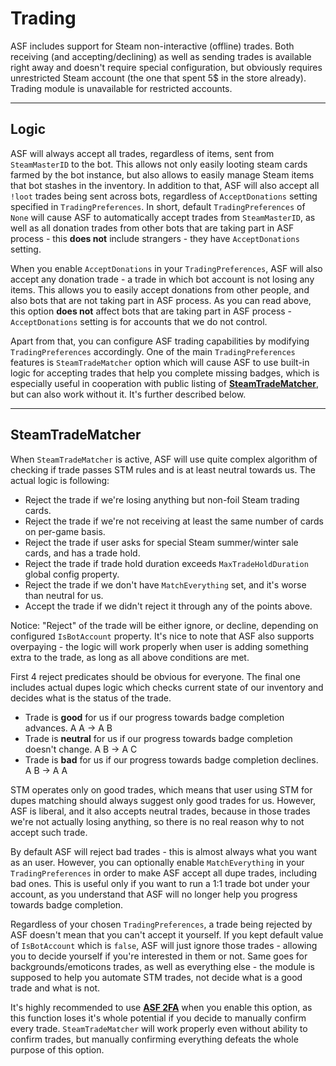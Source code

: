 # Trading

ASF includes support for Steam non-interactive (offline) trades. Both receiving (and accepting/declining) as well as sending trades is available right away and doesn't require special configuration, but obviously requires unrestricted Steam account (the one that spent 5$ in the store already). Trading module is unavailable for restricted accounts.

***

## Logic

ASF will always accept all trades, regardless of items, sent from ```SteamMasterID``` to the bot. This allows not only easily looting steam cards farmed by the bot instance, but also allows to easily manage Steam items that bot stashes in the inventory. In addition to that, ASF will also accept all ```!loot``` trades being sent across bots, regardless of ```AcceptDonations``` setting specified in ```TradingPreferences```. In short, default ```TradingPreferences``` of ```None``` will cause ASF to automatically accept trades from ```SteamMasterID```, as well as all donation trades from other bots that are taking part in ASF process - this **does not** include strangers - they have ```AcceptDonations``` setting.

When you enable ```AcceptDonations``` in your ```TradingPreferences```, ASF will also accept any donation trade - a trade in which bot account is not losing any items. This allows you to easily accept donations from other people, and also bots that are not taking part in ASF process. As you can read above, this option **does not** affect bots that are taking part in ASF process - ```AcceptDonations``` setting is for accounts that we do not control.

Apart from that, you can configure ASF trading capabilities by modifying ```TradingPreferences``` accordingly. One of the main ```TradingPreferences``` features is ```SteamTradeMatcher``` option which will cause ASF to use built-in logic for accepting trades that help you complete missing badges, which is especially useful in cooperation with public listing of **[SteamTradeMatcher](http://www.steamtradematcher.com/)**, but can also work without it. It's further described below.

***

## SteamTradeMatcher

When ```SteamTradeMatcher``` is active, ASF will use quite complex algorithm of checking if trade passes STM rules and is at least neutral towards us. The actual logic is following:

- Reject the trade if we're losing anything but non-foil Steam trading cards.
- Reject the trade if we're not receiving at least the same number of cards on per-game basis.
- Reject the trade if user asks for special Steam summer/winter sale cards, and has a trade hold.
- Reject the trade if trade hold duration exceeds ```MaxTradeHoldDuration``` global config property.
- Reject the trade if we don't have ```MatchEverything``` set, and it's worse than neutral for us.
- Accept the trade if we didn't reject it through any of the points above.

Notice: "Reject" of the trade will be either ignore, or decline, depending on configured ```IsBotAccount``` property. It's nice to note that ASF also supports overpaying - the logic will work properly when user is adding something extra to the trade, as long as all above conditions are met.

First 4 reject predicates should be obvious for everyone. The final one includes actual dupes logic which checks current state of our inventory and decides what is the status of the trade.

- Trade is **good** for us if our progress towards badge completion advances. A A -> A B
- Trade is **neutral** for us if our progress towards badge completion doesn't change. A B -> A C
- Trade is **bad** for us if our progress towards badge completion declines. A B -> A A

STM operates only on good trades, which means that user using STM for dupes matching should always suggest only good trades for us. However, ASF is liberal, and it also accepts neutral trades, because in those trades we're not actually losing anything, so there is no real reason why to not accept such trade.

By default ASF will reject bad trades - this is almost always what you want as an user. However, you can optionally enable ```MatchEverything``` in your ```TradingPreferences``` in order to make ASF accept all dupe trades, including bad ones. This is useful only if you want to run a 1:1 trade bot under your account, as you understand that ASF will no longer help you progress towards badge completion.

Regardless of your chosen ```TradingPreferences```, a trade being rejected by ASF doesn't mean that you can't accept it yourself. If you kept default value of ```IsBotAccount``` which is ```false```, ASF will just ignore those trades - allowing you to decide yourself if you're interested in them or not. Same goes for backgrounds/emoticons trades, as well as everything else - the module is supposed to help you automate STM trades, not decide what is a good trade and what is not.

It's highly recommended to use **[ASF 2FA](https://github.com/JustArchi/ArchiSteamFarm/wiki/Escrow)** when you enable this option, as this function loses it's whole potential if you decide to manually confirm every trade. ```SteamTradeMatcher``` will work properly even without ability to confirm trades, but manually confirming everything defeats the whole purpose of this option.